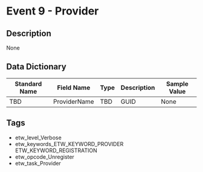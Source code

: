 # Event 9 - Provider

## Description
None

## Data Dictionary
|Standard Name|Field Name|Type|Description|Sample Value|
|---|---|---|---|---|
|TBD|ProviderName|TBD|GUID|None|None|

## Tags
* etw_level_Verbose
* etw_keywords_ETW_KEYWORD_PROVIDER ETW_KEYWORD_REGISTRATION
* etw_opcode_Unregister
* etw_task_Provider